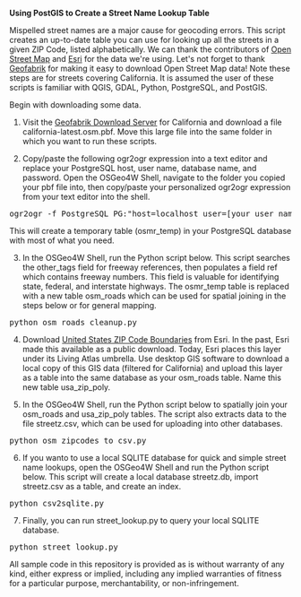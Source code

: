 <b>Using PostGIS to Create a Street Name Lookup Table</b>

Mispelled street names are a major cause for geocoding errors. This script creates an up-to-date table you can use for looking up all the streets in a given ZIP Code, listed alphabetically. We can thank the contributors of <a href="https://wiki.openstreetmap.org">Open Street Map</a> and <a href="https://www.esri.com">Esri</a> for the data we're using. Let's not forget to thank <a href="https://www.geofabrik.de">Geofabrik</a> for making it easy to download Open Street Map data! Note these steps are for streets covering California. It is assumed the user of these scripts is familiar with QGIS, GDAL, Python, PostgreSQL, and PostGIS.

Begin with downloading some data.

1. Visit the <a href="https://download.geofabrik.de/north-america/us/california.html">Geofabrik Download Server</a> for California and download a file california-latest.osm.pbf. Move this large file into the same folder in which you want to run these scripts.

2. Copy/paste the following ogr2ogr expression into a text editor and replace your PostgreSQL host, user name, database name, and password. Open the OSGeo4W Shell, navigate to the folder you copied your pbf file into, then copy/paste your personalized ogr2ogr expression from your text editor into the shell.
<pre>
ogr2ogr -f PostgreSQL PG:"host=localhost user=[your user name] password=[your password] dbname=[your database name]" california-latest.osm.pbf -sql "select osm_id, name, highway, z_order, other_tags from lines where highway is not null" -nln osmr_temp -lco GEOMETRY_NAME=geom
</pre>

This will create a temporary table (osmr_temp) in your PostgreSQL database with most of what you need.

3. In the OSGeo4W Shell, run the Python script below. This script searches the other_tags field for freeway references, then populates a field ref which contains freeway numbers. This field is valuable for identifying state, federal, and interstate highways. The osmr_temp table is replaced with a new table osm_roads which can be used for spatial joining in the steps below or for general mapping.
<pre>
python osm_roads_cleanup.py
</pre>

4. Download <a href="https://www.arcgis.com/home/item.html?id=91379236cdca4fd88f3682283f63953e#overview">United States ZIP Code Boundaries</a> from Esri. In the past, Esri made this available as a public download. Today, Esri places this layer under its Living Atlas umbrella. Use desktop GIS software to download a local copy of this GIS data (filtered for California) and upload this layer as a table into the same database as your osm_roads table. Name this new table usa_zip_poly.

5. In the OSGeo4W Shell, run the Python script below to spatially join your osm_roads and usa_zip_poly tables. The script also extracts data to the file streetz.csv, which can be used for uploading into other databases.
<pre>
python osm_zipcodes_to_csv.py
</pre>

6. If you wanto to use a local SQLITE database for quick and simple street name lookups, open the OSGeo4W Shell and run the Python script below. This script will create a local database streetz.db, import streetz.csv as a table, and create an index.
<pre>
python csv2sqlite.py
</pre>

7. Finally, you can run street_lookup.py to query your local SQLITE database.
<pre>
python street_lookup.py
</pre>

All sample code in this repository is provided as is without warranty of any kind, either express or implied, including any implied warranties of fitness for a particular purpose, merchantability, or non-infringement.
